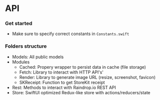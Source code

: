# API

### Get started
- Make sure to specify correct constants in `Constants.swift`

### Folders structure
- Models: All public models
- Modules
    - Cached: Propery wrapper to persist data in cache (file storage)
    - Fetch: Library to interact with HTTP API's'
    - Render: Library to generate image URL (resize, screenshot, favicon)
    - SKReceipt: Function to get StoreKit receipt
- Rest: Methods to interact with Raindrop.io REST API
- Store: SwiftUI optimized Redux-like store with actions/reducers/state
